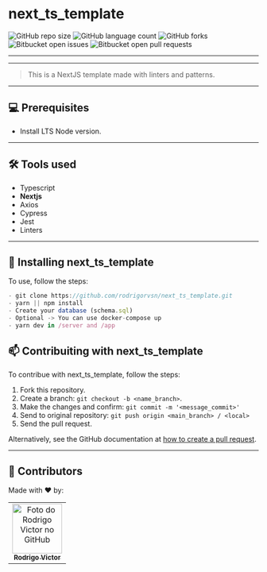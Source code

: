 # next_ts_template

<!--- https://shields.io --->

![GitHub repo size](https://img.shields.io/github/repo-size/rodrigorvsn/next_ts_template?style=for-the-badge)
![GitHub language count](https://img.shields.io/github/languages/count/rodrigorvsn/next_ts_template?style=for-the-badge)
![GitHub forks](https://img.shields.io/github/forks/rodrigorvsn/next_ts_template?style=for-the-badge)
![Bitbucket open issues](https://img.shields.io/bitbucket/issues/rodrigorvsn/next_ts_template?style=for-the-badge)
![Bitbucket open pull requests](https://img.shields.io/bitbucket/pr-raw/rodrigorvsn/next_ts_template?style=for-the-badge)

___
<!--- #################### mudar badges #################### --->





<!--- #################### mudar imagem exemplo #################### --->
___
> This is a NextJS template made with linters and patterns.
___
## 💻 Prerequisites

- Install LTS Node version.
<!--- #################### mudar pré-requisitos  ####################--->
___
## 🛠 Tools used

- Typescript
- <b>Nextjs</b>
- Axios
- Cypress
- Jest
- Linters

<!--- #################### mudar ferramentas #################### --->
___
## 🚀 Installing next_ts_template

To use, follow the steps:

```js
- git clone https://github.com/rodrigorvsn/next_ts_template.git
- yarn || npm install
- Create your database (schema.sql)
- Optional -> You can use docker-compose up
- yarn dev in /server and /app
```

## 📫 Contribuiting with next_ts_template

To contribue with next_ts_template, follow the steps:

1. Fork this repository.
2. Create a branch: `git checkout -b <name_branch>`.
3. Make the changes and confirm: `git commit -m '<message_commit>'`
4. Send to original repository: `git push origin <main_branch> / <local>`
5. Send the pull request.

Alternatively, see the GitHub documentation at [how to create a pull request](https://help.github.com/en/github/collaborating-with-issues-and-pull-requests/creating-a-pull-request).
___
## 🤝 Contributors

Made with ❤️ by:

<table>
  <tr>
    <td align="center">
      <a href="#">
        <img src="https://github.com/rodrigorvsn.png" width="100px;" alt="Foto do Rodrigo Victor no GitHub"/><br>
        <sub>
          <b>Rodrigo Victor</b>
        </sub>
      </a>
    </td>
  </tr>
</table>
